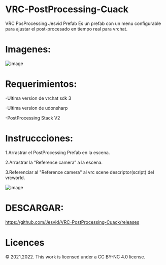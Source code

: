# VRC-PostProcessing-Cuack
VRC PosProcessing Jesvid Prefab
Es un prefab con un menu configurable para ajustar el post-procesado en tiempo real para vrchat.

# Imagenes:
![image](https://user-images.githubusercontent.com/52258487/147806167-ed9b364f-8a9e-4367-93db-70cc2b0109c1.png)


# Requerimientos:
-Ultima version de vrchat sdk 3

-Ultima version de udonsharp

-PostProcessing Stack V2

# Instruccciones:
1.Arrastrar el PostProcessing Prefab en la escena.

2.Arrastrar la “Reference camera” a la escena.

3.Referenciar al "Reference camera" al vrc scene descriptor(script) del vrcworld.

![image](https://user-images.githubusercontent.com/52258487/148701039-da4c1ef5-2430-46b5-9156-2df00874a39e.png)


# DESCARGAR:
https://github.com/Jesvid/VRC-PostProcessing-Cuack/releases

# Licences
© 2021,2022. This work is licensed under a CC BY-NC 4.0 license.
